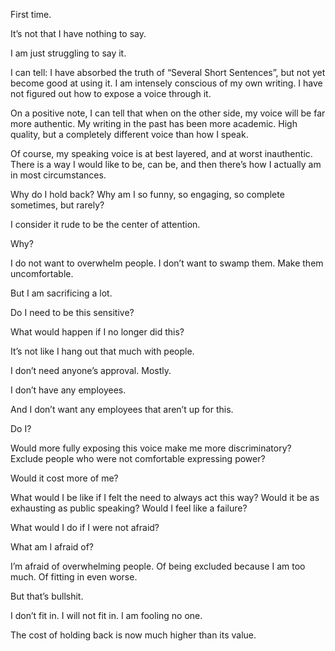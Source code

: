 First time.

It’s not that I have nothing to say.

I am just struggling to say it.

I can tell: I have absorbed the truth of “Several Short Sentences”, but not yet become good at using it. I am intensely conscious of my own writing. I have not figured out how to expose a voice through it.

On a positive note, I can tell that when on the other side, my voice will be far more authentic. My writing in the past has been more academic. High quality, but a completely different voice than how I speak.

Of course, my speaking voice is at best layered, and at worst inauthentic. There is a way I would like to be, can be, and then there’s how I actually am in most circumstances.

Why do I hold back? Why am I so funny, so engaging, so complete sometimes, but rarely?

I consider it rude to be the center of attention.

Why?

I do not want to overwhelm people. I don’t want to swamp them. Make them uncomfortable. 

But I am sacrificing a lot.

Do I need to be this sensitive?

What would happen if I no longer did this?

It’s not like I hang out that much with people.

I don’t need anyone’s approval. Mostly.

I don’t have any employees.

And I don’t want any employees that aren’t up for this.

Do I?

Would more fully exposing this voice make me more discriminatory? Exclude people who were not comfortable expressing power?

Would it cost more of me?

What would I be like if I felt the need to always act this way? Would it be as exhausting as public speaking? Would I feel like a failure?

What would I do if I were not afraid?

What am I afraid of?

I’m afraid of overwhelming people. Of being excluded because I am too much. Of fitting in even worse.

But that’s bullshit.

I don’t fit in. I will not fit in. I am fooling no one.

The cost of holding back is now much higher than its value.